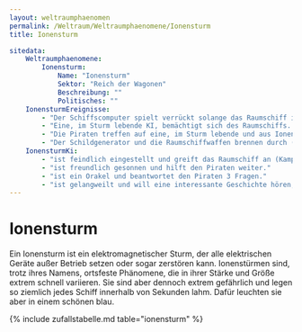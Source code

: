 ```yaml
---
layout: weltraumphaenomen
permalink: /Weltraum/Weltraumphaenomene/Ionensturm
title: Ionensturm

sitedata:
    Weltraumphaenomene:
        Ionensturm:
            Name: "Ionensturm"
            Sektor: "Reich der Wagonen"
            Beschreibung: ""
            Politisches: ""
    IonensturmEreignisse:
        - "Der Schiffscomputer spielt verrückt solange das Raumschiff im Sturm ist: -2 auf alle Raumschiffproben"
        - "Eine, im Sturm lebende KI, bemächtigt sich des Raumschiffs. Sie hat eigene Ziele und kann jeden Befehl der Crew überschreiben (TECH-Probe oder HÄNDLER-Probe mit 7 Erfolgen um die KI zu vertreiben)."
        - "Die Piraten treffen auf eine, im Sturm lebende und aus Ionen bestehende, Lebensform. Die KI [ionensturm_ki]"
        - "Der Schildgenerator und die Raumschiffwaffen brennen durch (TECH-Probe mit 5 Erfolgen um den Schaden zu beheben)."
    IonensturmKi:
        - "ist feindlich eingestellt und greift das Raumschiff an (Kampfprofil 8, Schadensmodifikator 2, Wendigkeit: 7, Schadenspunkte: 30)."
        - "ist freundlich gesonnen und hilft den Piraten weiter."
        - "ist ein Orakel und beantwortet den Piraten 3 Fragen."
        - "ist gelangweilt und will eine interessante Geschichte hören, damit sie den Piraten hilft aus dem Sturm zu kommen."
---
```


# Ionensturm

Ein Ionensturm ist ein elektromagnetischer Sturm, der alle elektrischen Geräte außer Betrieb setzen oder sogar zerstören kann. Ionenstürmen sind, trotz ihres Namens, ortsfeste Phänomene, die in ihrer Stärke und Größe extrem schnell variieren. Sie sind aber dennoch extrem gefährlich und legen so ziemlich jedes Schiff innerhalb von Sekunden lahm. Dafür leuchten sie aber in einem schönen blau.

{% include zufallstabelle.md table="ionensturm" %}
